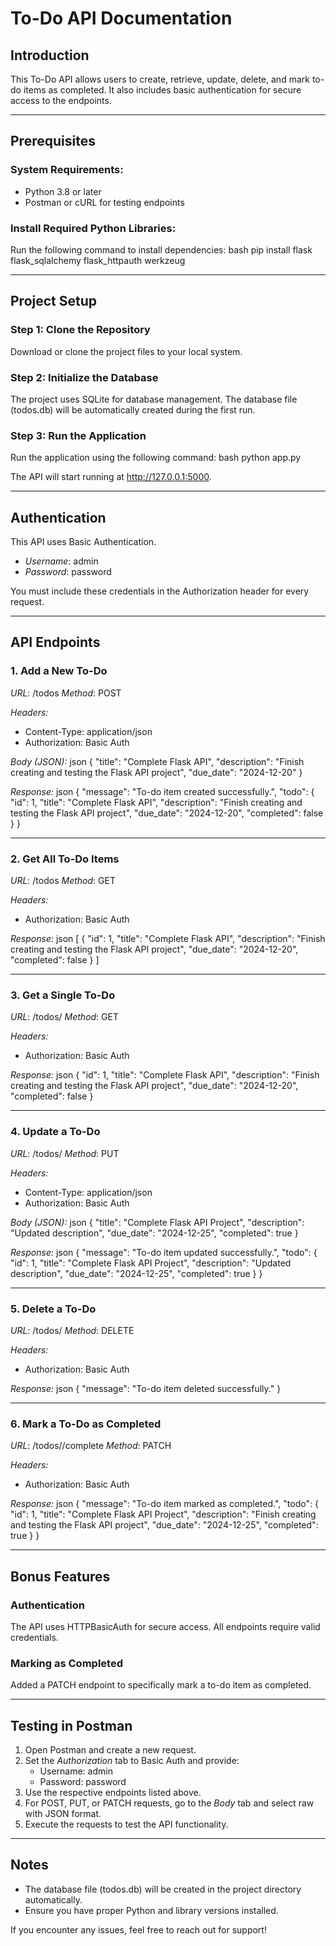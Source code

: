 # To-Do API Documentation

## Introduction
This To-Do API allows users to create, retrieve, update, delete, and mark to-do items as completed. It also includes basic authentication for secure access to the endpoints.

---

## Prerequisites

### System Requirements:
- Python 3.8 or later
- Postman or cURL for testing endpoints

### Install Required Python Libraries:
Run the following command to install dependencies:
bash
pip install flask flask_sqlalchemy flask_httpauth werkzeug


---

## Project Setup

### Step 1: Clone the Repository
Download or clone the project files to your local system.

### Step 2: Initialize the Database
The project uses SQLite for database management. The database file (todos.db) will be automatically created during the first run.

### Step 3: Run the Application
Run the application using the following command:
bash
python app.py

The API will start running at http://127.0.0.1:5000.

---

## Authentication
This API uses Basic Authentication.
- *Username*: admin
- *Password*: password

You must include these credentials in the Authorization header for every request.

---

## API Endpoints

### 1. Add a New To-Do
*URL*: /todos
*Method*: POST

*Headers:*
- Content-Type: application/json
- Authorization: Basic Auth

*Body (JSON):*
json
{
    "title": "Complete Flask API",
    "description": "Finish creating and testing the Flask API project",
    "due_date": "2024-12-20"
}


*Response:*
json
{
    "message": "To-do item created successfully.",
    "todo": {
        "id": 1,
        "title": "Complete Flask API",
        "description": "Finish creating and testing the Flask API project",
        "due_date": "2024-12-20",
        "completed": false
    }
}


---

### 2. Get All To-Do Items
*URL*: /todos
*Method*: GET

*Headers:*
- Authorization: Basic Auth

*Response:*
json
[
    {
        "id": 1,
        "title": "Complete Flask API",
        "description": "Finish creating and testing the Flask API project",
        "due_date": "2024-12-20",
        "completed": false
    }
]


---

### 3. Get a Single To-Do
*URL*: /todos/<id>
*Method*: GET

*Headers:*
- Authorization: Basic Auth

*Response:*
json
{
    "id": 1,
    "title": "Complete Flask API",
    "description": "Finish creating and testing the Flask API project",
    "due_date": "2024-12-20",
    "completed": false
}


---

### 4. Update a To-Do
*URL*: /todos/<id>
*Method*: PUT

*Headers:*
- Content-Type: application/json
- Authorization: Basic Auth

*Body (JSON):*
json
{
    "title": "Complete Flask API Project",
    "description": "Updated description",
    "due_date": "2024-12-25",
    "completed": true
}


*Response:*
json
{
    "message": "To-do item updated successfully.",
    "todo": {
        "id": 1,
        "title": "Complete Flask API Project",
        "description": "Updated description",
        "due_date": "2024-12-25",
        "completed": true
    }
}


---

### 5. Delete a To-Do
*URL*: /todos/<id>
*Method*: DELETE

*Headers:*
- Authorization: Basic Auth

*Response:*
json
{
    "message": "To-do item deleted successfully."
}


---

### 6. Mark a To-Do as Completed
*URL*: /todos/<id>/complete
*Method*: PATCH

*Headers:*
- Authorization: Basic Auth

*Response:*
json
{
    "message": "To-do item marked as completed.",
    "todo": {
        "id": 1,
        "title": "Complete Flask API Project",
        "description": "Finish creating and testing the Flask API project",
        "due_date": "2024-12-25",
        "completed": true
    }
}


---

## Bonus Features
### Authentication
The API uses HTTPBasicAuth for secure access. All endpoints require valid credentials.

### Marking as Completed
Added a PATCH endpoint to specifically mark a to-do item as completed.

---

## Testing in Postman
1. Open Postman and create a new request.
2. Set the *Authorization* tab to Basic Auth and provide:
   - Username: admin
   - Password: password
3. Use the respective endpoints listed above.
4. For POST, PUT, or PATCH requests, go to the *Body* tab and select raw with JSON format.
5. Execute the requests to test the API functionality.

---

## Notes
- The database file (todos.db) will be created in the project directory automatically.
- Ensure you have proper Python and library versions installed.

If you encounter any issues, feel free to reach out for support!
